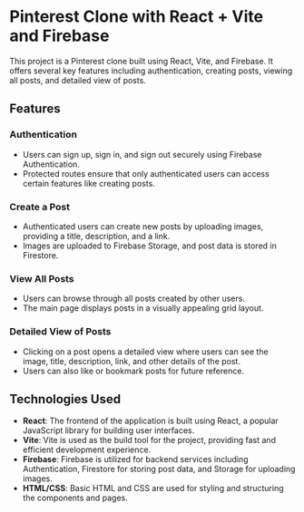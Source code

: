 # Pinterest Clone with React + Vite and Firebase

This project is a Pinterest clone built using React, Vite, and Firebase. It offers several key features including authentication, creating posts, viewing all posts, and detailed view of posts.

## Features

### Authentication

- Users can sign up, sign in, and sign out securely using Firebase Authentication.
- Protected routes ensure that only authenticated users can access certain features like creating posts.

### Create a Post

- Authenticated users can create new posts by uploading images, providing a title, description, and a link.
- Images are uploaded to Firebase Storage, and post data is stored in Firestore.

### View All Posts

- Users can browse through all posts created by other users.
- The main page displays posts in a visually appealing grid layout.

### Detailed View of Posts

- Clicking on a post opens a detailed view where users can see the image, title, description, link, and other details of the post.
- Users can also like or bookmark posts for future reference.

## Technologies Used

- **React**: The frontend of the application is built using React, a popular JavaScript library for building user interfaces.
- **Vite**: Vite is used as the build tool for the project, providing fast and efficient development experience.
- **Firebase**: Firebase is utilized for backend services including Authentication, Firestore for storing post data, and Storage for uploading images.
- **HTML/CSS**: Basic HTML and CSS are used for styling and structuring the components and pages.



